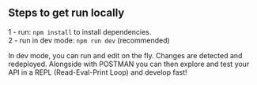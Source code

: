 ## Steps to get run locally
1 - run: ```npm install``` to install dependencies.  
2 - run in dev mode: ```npm run dev``` (recommended)

In dev mode, you can run and edit on the fly. Changes are detected and redeployed. Alongside with POSTMAN you can 
then explore and test your API in a REPL (Read-Eval-Print Loop) and develop fast!
